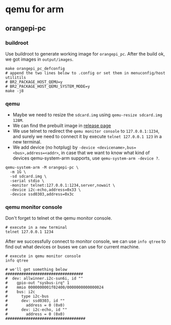 # qemu for arm
## orangepi-pc
### buildroot
Use buildroot to generate working image for `orangepi_pc`.
After the build ok, we got images in `output/images`.
```shell
make orangepi_pc_defconfig
# append the two lines below to .config or set them in menuconfig/host utilitils
# BR2_PACKAGE_HOST_QEMU=y
# BR2_PACKAGE_HOST_QEMU_SYSTEM_MODE=y
make -j8
```
### qemu
- Maybe we need to resize the `sdcard.img` using `qemu-resize sdcard.img 128M`.
- We can find the prebuilt image in [release page](https://github.com/konosubakonoakua/ARM/releases/tag/orangepi-pc-sd-img)
- We use telnet to redirect the `qemu monitor console` to `127.0.0.1:1234`, and surely we need to connect it by execute `telnet 127.0.0.1 123` in a new terminal.
- We add device (no hotplug) by `-device <devicename>,bus=<bus>,address=<addr>`, in case that we want to know what kind of devices qemu-system-arm supports, use `qemu-system-arm -device ?`.
```shell
qemu-system-arm -M orangepi-pc \
  -m 1G \
  -sd sdcard.img \
  -serial stdio \
  -monitor telnet:127.0.0.1:1234,server,nowait \
  -device i2c-echo,address=0x33 \
  -device ssd0303,address=0x3c
```
### qemu monitor console
Don't forget to telnet ot the qemu monitor console.
```shell
# execute in a new terminal
telnet 127.0.0.1 1234
```
After we successfully connect to monitor console, we can use `info qtree` to find out what devices or buses we can use for current machine.
```shell
# execute in qemu monitor console
info qtree

# we'll get something below
##################################
#  dev: allwinner.i2c-sun6i, id ""
#    gpio-out "sysbus-irq" 1
#    mmio 0000000001f02400/0000000000000024
#    bus: i2c
#      type i2c-bus
#      dev: ssd0303, id ""
#        address = 0 (0x0)
#      dev: i2c-echo, id ""
#        address = 0 (0x0)
###################################

```
